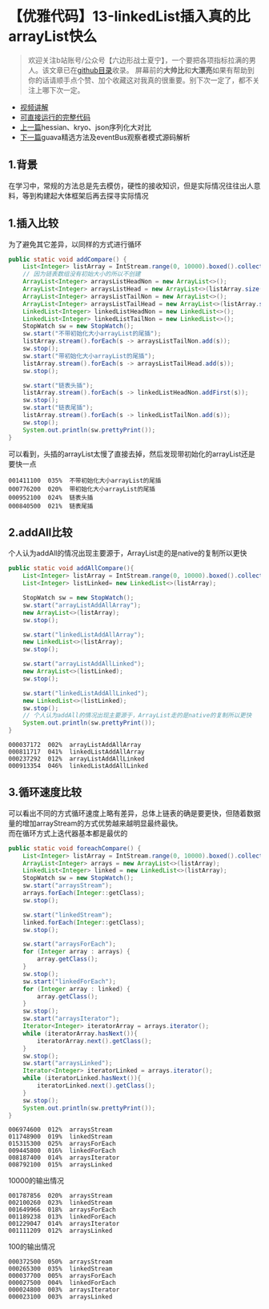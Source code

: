 # 【优雅代码】13-linkedList插入真的比arrayList快么
> 欢迎关注b站账号/公众号【六边形战士夏宁】，一个要把各项指标拉满的男人。该文章已在[github目录](https://github.com/edanlx/SealBook/blob/master/catalogue/wechat.md)收录。
屏幕前的**大帅比**和**大漂亮**如果有帮助到你的话请顺手点个赞、加个收藏这对我真的很重要。别下次一定了，都不关注上哪下次一定。
* [视频讲解](https://www.bilibili.com/video/BV1UL4y1b7Ft)  
* [可直接运行的完整代码](https://github.com/edanlx/TechingCode/tree/master/demoGrace/src/main/java/com/example/demo/lesson/grace/listspeed) 
* [上一篇](https://github.com/edanlx/SealBook/blob/master/01graceCode/12serialize.md)hessian、kryo、json序列化大对比
* [下一篇](https://github.com/edanlx/SealBook/blob/master/01graceCode/14localeCache.md)guava精选方法及eventBus观察者模式源码解析

## 1.背景
在学习中，常规的方法总是先去模仿，硬性的接收知识，但是实际情况往往出人意料，等到构建起大体框架后再去探寻实际情况

## 1.插入比较
为了避免其它差异，以同样的方式进行循环
```java
public static void addCompare() {
    List<Integer> listArray = IntStream.range(0, 10000).boxed().collect(Collectors.toList());
    // 因为链表数组没有初始大小的所以不创建
    ArrayList<Integer> arraysListHeadNon = new ArrayList<>();
    ArrayList<Integer> arraysListHead = new ArrayList<>(listArray.size());
    ArrayList<Integer> arraysListTailNon = new ArrayList<>();
    ArrayList<Integer> arraysListTailHead = new ArrayList<>(listArray.size());
    LinkedList<Integer> linkedListHeadNon = new LinkedList<>();
    LinkedList<Integer> linkedListTailNon = new LinkedList<>();
    StopWatch sw = new StopWatch();
    sw.start("不带初始化大小arrayList的尾插");
    listArray.stream().forEach(s -> arraysListTailNon.add(s));
    sw.stop();
    sw.start("带初始化大小arrayList的尾插");
    listArray.stream().forEach(s -> arraysListTailHead.add(s));
    sw.stop();

    sw.start("链表头插");
    listArray.stream().forEach(s -> linkedListHeadNon.addFirst(s));
    sw.stop();
    sw.start("链表尾插");
    listArray.stream().forEach(s -> linkedListTailNon.add(s));
    sw.stop();
    System.out.println(sw.prettyPrint());
}
```
可以看到，头插的arrayList太慢了直接去掉，然后发现带初始化的arrayList还是要快一点
```text
001411100  035%  不带初始化大小arrayList的尾插
000776200  020%  带初始化大小arrayList的尾插
000952100  024%  链表头插
000840500  021%  链表尾插

```
## 2.addAll比较
个人认为addAll的情况出现主要源于，ArrayList走的是native的复制所以更快
```java
public static void addAllCompare(){
    List<Integer> listArray = IntStream.range(0, 10000).boxed().collect(Collectors.toList());
    List<Integer> listLinked= new LinkedList<>(listArray);

    StopWatch sw = new StopWatch();
    sw.start("arrayListAddAllArray");
    new ArrayList<>(listArray);
    sw.stop();

    sw.start("linkedListAddAllArray");
    new LinkedList<>(listArray);
    sw.stop();

    sw.start("arrayListAddAllLinked");
    new ArrayList<>(listLinked);
    sw.stop();

    sw.start("linkedListAddAllLinked");
    new LinkedList<>(listLinked);
    sw.stop();
    // 个人认为addAll的情况出现主要源于，ArrayList走的是native的复制所以更快
    System.out.println(sw.prettyPrint());
}
```
```text
000037172  002%  arrayListAddAllArray
000811717  041%  linkedListAddAllArray
000237292  012%  arrayListAddAllLinked
000913354  046%  linkedListAddAllLinked
```
## 3.循环速度比较
可以看出不同的方式循环速度上略有差异，总体上链表的确是要更快，但随着数据量的增加arrayStream的方式优势越来越明显最终最快。  
而在循环方式上迭代器基本都是最优的
```java
public static void foreachCompare() {
    List<Integer> listArray = IntStream.range(0, 10000).boxed().collect(Collectors.toList());
    ArrayList<Integer> arrays = new ArrayList<>(listArray);
    LinkedList<Integer> linked = new LinkedList<>(listArray);
    StopWatch sw = new StopWatch();
    sw.start("arraysStream");
    arrays.forEach(Integer::getClass);
    sw.stop();

    sw.start("linkedStream");
    linked.forEach(Integer::getClass);
    sw.stop();

    sw.start("arraysForEach");
    for (Integer array : arrays) {
        array.getClass();
    }
    sw.stop();
    sw.start("linkedForEach");
    for (Integer array : linked) {
        array.getClass();
    }
    sw.stop();
    sw.start("arraysIterator");
    Iterator<Integer> iteratorArray = arrays.iterator();
    while (iteratorArray.hasNext()){
        iteratorArray.next().getClass();
    }
    sw.stop();
    sw.start("arraysLinked");
    Iterator<Integer> iteratorLinked = arrays.iterator();
    while (iteratorLinked.hasNext()){
        iteratorLinked.next().getClass();
    }
    sw.stop();
    System.out.println(sw.prettyPrint());
}
```
```1000000的输出情况
006974600  012%  arraysStream
011748900  019%  linkedStream
015315300  025%  arraysForEach
009445800  016%  linkedForEach
008187400  014%  arraysIterator
008792100  015%  arraysLinked
```
10000的输出情况
```text
001787856  020%  arraysStream
002100260  023%  linkedStream
001649966  018%  arraysForEach
001189238  013%  linkedForEach
001229047  014%  arraysIterator
001111209  012%  arraysLinked
```
100的输出情况
```text
000372500  050%  arraysStream
000265300  035%  linkedStream
000037700  005%  arraysForEach
000027500  004%  linkedForEach
000024800  003%  arraysIterator
000023100  003%  arraysLinked
```
